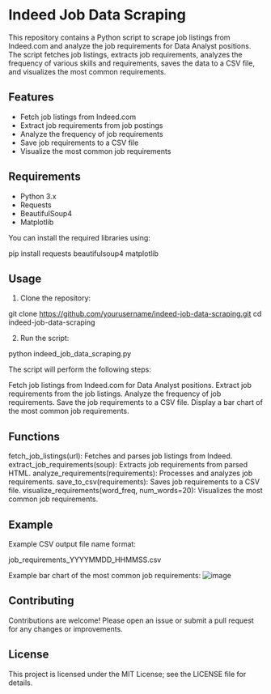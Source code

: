 # Indeed Job Data Scraping

This repository contains a Python script to scrape job listings from Indeed.com and analyze the job requirements for Data Analyst positions. The script fetches job listings, extracts job requirements, analyzes the frequency of various skills and requirements, saves the data to a CSV file, and visualizes the most common requirements.

## Features

- Fetch job listings from Indeed.com
- Extract job requirements from job postings
- Analyze the frequency of job requirements
- Save job requirements to a CSV file
- Visualize the most common job requirements

## Requirements

- Python 3.x
- Requests
- BeautifulSoup4
- Matplotlib

You can install the required libraries using:

pip install requests beautifulsoup4 matplotlib

## Usage
1. Clone the repository:

git clone https://github.com/yourusername/indeed-job-data-scraping.git
cd indeed-job-data-scraping

2. Run the script:

python indeed_job_data_scraping.py

The script will perform the following steps:

Fetch job listings from Indeed.com for Data Analyst positions.
Extract job requirements from the job listings.
Analyze the frequency of job requirements.
Save the job requirements to a CSV file.
Display a bar chart of the most common job requirements.

## Functions
fetch_job_listings(url): Fetches and parses job listings from Indeed.
extract_job_requirements(soup): Extracts job requirements from parsed HTML.
analyze_requirements(requirements): Processes and analyzes job requirements.
save_to_csv(requirements): Saves job requirements to a CSV file.
visualize_requirements(word_freq, num_words=20): Visualizes the most common job requirements.

## Example
Example CSV output file name format:

job_requirements_YYYYMMDD_HHMMSS.csv

Example bar chart of the most common job requirements:
![image](https://github.com/JaCar-868/Indeed_Job_Scraping_Analysis/assets/172214426/0d1403de-1c54-479f-960f-0873687c51c5)


## Contributing
Contributions are welcome! Please open an issue or submit a pull request for any changes or improvements.

## License
This project is licensed under the MIT License; see the LICENSE file for details.
